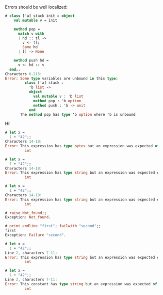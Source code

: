 Errors should be well localized:

```ocaml version<4.08
# class ['a] stack init = object
    val mutable v = init

    method pop =
      match v with
      | hd :: tl ->
        v <- tl;
        Some hd
      | [] -> None

    method push hd =
      v <- hd :: v
  end;;
Characters 0-215:
Error: Some type variables are unbound in this type:
         class ['a] stack :
           'b list ->
           object
             val mutable v : 'b list
             method pop : 'b option
             method push : 'b -> unit
           end
       The method pop has type 'b option where 'b is unbound
```

Hi!


```ocaml version=4.02
# let x =
  1 + "42";;
Characters 14-18:
Error: This expression has type bytes but an expression was expected of type
         int
```

```ocaml version=4.06
# let x =
  1 + "42";;
Characters 14-18:
Error: This expression has type string but an expression was expected of type
         int
```

```ocaml version=4.07
# let x =
  1 + "42";;
Characters 14-18:
Error: This expression has type string but an expression was expected of type
         int
```

```ocaml non-deterministic=output
# raise Not_found;;
Exception: Not_found.
```

```ocaml
# print_endline "first"; failwith "second";;
first
Exception: Failure "second".
```

```ocaml version>=4.08,version<5.3
# let x =
  1 + "42";;
Line 2, characters 7-11:
Error: This expression has type string but an expression was expected of type
         int
```

```ocaml version>=5.3
# let x =
  1 + "42";;
Line 2, characters 7-11:
Error: This constant has type string but an expression was expected of type
         int
```
